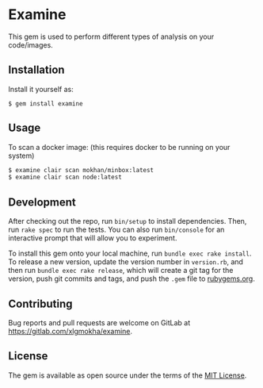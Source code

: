 # Examine

This gem is used to perform different types of analysis on your
code/images.

## Installation

Install it yourself as:

    $ gem install examine

## Usage

To scan a docker image: (this requires docker to be running on your system)

```bash
$ examine clair scan mokhan/minbox:latest
$ examine clair scan node:latest
```

## Development

After checking out the repo, run `bin/setup` to install dependencies. Then, run `rake spec` to run the tests. You can also run `bin/console` for an interactive prompt that will allow you to experiment.

To install this gem onto your local machine, run `bundle exec rake install`. To release a new version, update the version number in `version.rb`, and then run `bundle exec rake release`, which will create a git tag for the version, push git commits and tags, and push the `.gem` file to [rubygems.org](https://rubygems.org).

## Contributing

Bug reports and pull requests are welcome on GitLab at https://gitlab.com/xlgmokha/examine.

## License

The gem is available as open source under the terms of the [MIT License](https://opensource.org/licenses/MIT).
